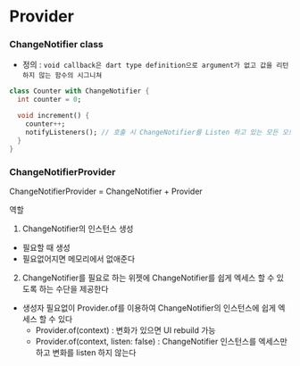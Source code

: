 # Provider

### ChangeNotifier class
- 정의 : ```void callback은 dart type definition으로 argument가 없고 값을 리턴하지 않는 함수의 시그니쳐```

```dart
class Counter with ChangeNotifier {
  int counter = 0;

  void increment() {
    counter++;
    notifyListeners(); // 호출 시 ChangeNotifier를 Listen 하고 있는 모든 오브젝트의 변동사항을 알려줌
  }
}
```

### ChangeNotifierProvider

ChangeNotifierProvider = ChangeNotifier + Provider

역할
1. ChangeNotifier의 인스턴스 생성
  - 필요할 때 생성
  - 필요없어지면 메모리에서 없애준다
2. ChangeNotifier를 필요로 하는 위젯에 ChangeNotifier를 쉽게 엑세스 할 수 있도록 하는 수단을 제공한다
  - 생성자 필요없이 Provider.of를 이용하여 ChangeNotifier의 인스턴스에 쉽게 엑세스 할 수 있다
    - Provider.of<T>(context) : 변화가 있으면 UI rebuild 가능
    - Provider.of<T>(context, listen: false) : ChangeNotifier 인스턴스를 엑세스만 하고 변화를 listen 하지 않는다


